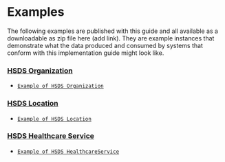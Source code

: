 # Examples
The following examples are published with this guide and all available as a downloadable as zip file here (add link). They are example instances that demonstrate what the data produced and consumed by systems that conform with this implementation guide might look like.

### [HSDS Organization](StructureDefinition-hsds-Organization.html)  
* [`Example of HSDS Organization`](Organization-hsds-organization.html) 

### [HSDS Location](StructureDefinition-hsds-Location.html)
* [`Example of HSDS Location`](Location-hsds-location.html) 
 

### [HSDS Healthcare Service](StructureDefinition-hsds-HealthcareService.html)
* [`Example of HSDS HealthcareService`](HealthcareService-hsds-service.html) 
 

 